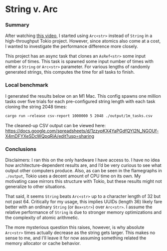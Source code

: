 # String v. Arc<str>

### Summary

After watching [this video](https://youtu.be/A4cKi7PTJSs?si=plUGwRyWAUZrBwva), I started using `Arc<str>` instead of `String` in a high-throughput Tokio project. However, since atomics also come at a cost, I wanted to investigate the performance difference more closely.

This project has an async task that clones an `AsRef<str>` some input number of times. This task is spawned some input number of times with either a `String` or `Arc<str>` parameter. For various lengths of randomly generated strings, this computes the time for all tasks to finish.

### Local benchmark

I generated the results below on an M1 Mac. This config spawns one million tasks over five trials for each pre-configured string length with each task cloning the string 2048 times:

```bash
cargo run —release csv-report 1000000 5 2048 ./output/1m_tasks.csv
```

The cleaned-up CSV output can be viewed here: https://docs.google.com/spreadsheets/d/1zzypKX4YaPGdfQYl2N_NGOUf-X4mDFYXeSDcWQpqRiA/edit?usp=sharing

### Conclusions

Disclaimers: I ran this on the only hardware I have access to. I have no idea how architecture-dependent results are, and I’d be very curious to see what output other computers produce. Also, as can be seen in the flamegraphs in `./output`, Tokio uses a decent amount of CPU time on its own. My motivating case mirrors this structure with Tokio, but these results might not generalize to other situations.

That said, it seems `String` beats `Arc<str>` up to a character length of 32 but not past 64. Critically for my usage, this implies UUIDs (length 36) likely fare better with an ordinary `String` (or `Box<str>`) over `Arc<str>`. I assume the relative performance of `String` is due to stronger memory optimizations and the complexity of atomic arithmetic.

The more mysterious question this raises, however, is why absolute `Arc<str>` times actually decrease as the string gets larger. This makes no sense to me, and I'll leave it for now assuming something related the memory allocator or cache behavior.
